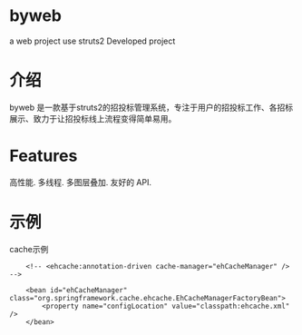 # byweb
a web project
use   struts2  Developed project 
# 介绍
byweb 是一款基于struts2的招投标管理系统，专注于用户的招投标工作、各招标展示、致力于让招投标线上流程变得简单易用。
# Features
  高性能.
  多线程.
  多图层叠加.
  友好的 API.

# 示例
cache示例
<beans
	xmlns="http://www.springframework.org/schema/beans"
	xmlns:xsi="http://www.w3.org/2001/XMLSchema-instance"
	xmlns:p="http://www.springframework.org/schema/p"
	xmlns:ehcache="http://ehcache-spring-annotations.googlecode.com/svn/schema/ehcache-spring"
	xsi:schemaLocation="http://www.springframework.org/schema/beans 
		http://www.springframework.org/schema/beans/spring-beans-3.0.xsd
		http://ehcache-spring-annotations.googlecode.com/svn/schema/ehcache-spring   
  		http://ehcache-spring-annotations.googlecode.com/svn/schema/ehcache-spring/ehcache-spring-1.1.xsd">
		
		<!-- <ehcache:annotation-driven cache-manager="ehCacheManager" />  -->
 
 		<bean id="ehCacheManager" class="org.springframework.cache.ehcache.EhCacheManagerFactoryBean">  
       		<property name="configLocation" value="classpath:ehcache.xml" />  
   		</bean> 
   		
</beans>
